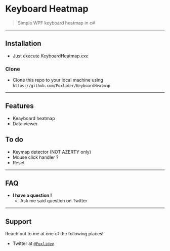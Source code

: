 # Keyboard Heatmap

> Simple WPF keyboard heatmap in c#


---

## Installation

- Just execute KeyboardHeatmap.exe

### Clone

- Clone this repo to your local machine using `https://github.com/Foxlider/KeyboardHeatmap`

---

## Features

- Keayboard heatmap
- Data viewer

## To do

- Keymap detector (NOT AZERTY only)
- Mouse click handler ? 
- Reset

---

## FAQ

- **I have a question !**
    - Ask me said question on Twitter

---

## Support

Reach out to me at one of the following places!

- Twitter at <a href="http://twitter.com/@Foxlidev" target="_blank">`@Foxlidev`</a>
